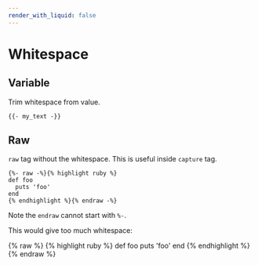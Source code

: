 ```yaml
---
render_with_liquid: false
---
```

# Whitespace

## Variable

Trim whitespace from value.

```liquid
{{- my_text -}}
```

## Raw

`raw` tag without the whitespace. This is useful inside `capture` tag.

```liquid
{%- raw -%}{% highlight ruby %}
def foo
  puts 'foo'
end
{% endhighlight %}{% endraw -%}
```

Note the `endraw` cannot start with `%-`.

This would give too much whitespace:

{% raw %}
{% highlight ruby %}
def foo
  puts 'foo'
end
{% endhighlight %}
{% endraw %}
